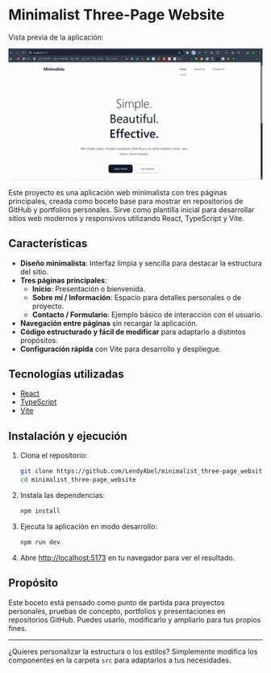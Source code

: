 # Minimalist Three-Page Website

Vista previa de la aplicación:

![Vista previa de la aplicación](./preview/minimalist_three-page_website.gif)

Este proyecto es una aplicación web minimalista con tres páginas principales, creada como boceto base para mostrar en repositorios de GitHub y portfolios personales. Sirve como plantilla inicial para desarrollar sitios web modernos y responsivos utilizando React, TypeScript y Vite.

## Características

- **Diseño minimalista**: Interfaz limpia y sencilla para destacar la estructura del sitio.
- **Tres páginas principales**:
  - **Inicio**: Presentación o bienvenida.
  - **Sobre mí / Información**: Espacio para detalles personales o de proyecto.
  - **Contacto / Formulario**: Ejemplo básico de interacción con el usuario.
- **Navegación entre páginas** sin recargar la aplicación.
- **Código estructurado y fácil de modificar** para adaptarlo a distintos propósitos.
- **Configuración rápida** con Vite para desarrollo y despliegue.

## Tecnologías utilizadas

- [React](https://react.dev/)
- [TypeScript](https://www.typescriptlang.org/)
- [Vite](https://vitejs.dev/)

## Instalación y ejecución

1. Clona el repositorio:
   ```sh
   git clone https://github.com/LendyAbel/minimalist_three-page_website.git
   cd minimalist_three-page_website
   ```
2. Instala las dependencias:
   ```sh
   npm install
   ```
3. Ejecuta la aplicación en modo desarrollo:
   ```sh
   npm run dev
   ```
4. Abre [http://localhost:5173](http://localhost:5173) en tu navegador para ver el resultado.

## Propósito

Este boceto está pensado como punto de partida para proyectos personales, pruebas de concepto, portfolios y presentaciones en repositorios GitHub. Puedes usarlo, modificarlo y ampliarlo para tus propios fines.

---

¿Quieres personalizar la estructura o los estilos? Simplemente modifica los componentes en la carpeta `src` para adaptarlos a tus necesidades.
